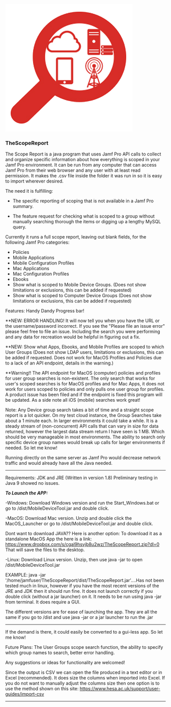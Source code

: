 ![logo](/Scope.png)

### TheScopeReport
The Scope Report is a java program that uses Jamf Pro API calls to collect and organize specific information about how everything is scoped in your Jamf Pro environment. It can be run from any computer that can access Jamf Pro from their web browser and any user with  at least read permission. It makes the .csv file inside the folder it was run in so it is easy to import wherever desired.

The need it is fulfilling: 

 - The specific reporting of scoping that is not available in a Jamf Pro summary.

 - The feature request for checking what is scoped to a group without manually searching thorough the items or digging up a lengthy MySQL query. 

Currently it runs a full scope report, leaving out blank fields, for the following Jamf Pro categories: 
- Policies
- Mobile Applications
- Mobile Configuration Profiles
- Mac Applications
- Mac Configuration Profiles
- Ebooks
- Show what is scoped to Mobile Device Groups. 
      (Does not show limitations or exclusions, this can be added if requested)
- Show what is scoped to Computer Device Groups
      (Does not show limitations or exclusions, this can be added if requested)

Features: Handy Dandy Progress bar! 

**NEW: ERROR HANDLING! It will now tell you when you have the URL or the username/password incorrect. If you see the "Please file an issue error" please feel free to file an issue. Including the search you were performing and any data for recreation would be helpful in figuring out a fix. 

**NEW: Show what Apps, Ebooks, and Mobile Profiles are scoped to which User Groups
(Does not show LDAP users, limitations or exclusions, this can be added if requested. Does not work for MacOS Profiles and Policies due to a lack of an API endpoint, details in the warning.)
      
**Warning!! The API endpoint for MacOS (computer) policies and profiles for user group searches is non-existent. The only search that works for user's scoped searches is for MacOS profiles and for Mac Apps, it does not work for users scoped to policies and only pulls one user group for profiles. A product issue has been filed and if the endpoint is fixed this program will be updated. As a side note all iOS (mobile) searches work great!

Note: Any Device group search takes a bit of time and a straight scope report is a lot quicker. On my test cloud instance, the Group Searches take about a 1 minute each. In larger environments it could take a while. It is a steady stream of (non-concurrent) API calls that can vary in size for data returned, however the largest data stream return I have seen is 1 MB. Which should be very manageable in most environments. The ability to search only specific device group names would break up calls for larger environments if needed. So let me know! 

Running directly on the same server as Jamf Pro would decrease network traffic and would already have all the Java needed. 

----------------------------------------------------------------------------------------------------

Requirements: JDK and JRE (Written in version 1.8) Preliminary testing in Java 9 showed no issues. 

*****To Launch the APP:*****

-Windows: Download Windows version and run the Start_Windows.bat or go to /dist/MobileDeviceTool.jar and double click.

-MacOS: Download Mac version. Unzip and double click the MacOS_Launcher or go to /dist/MobileDeviceTool.jar and double click.

Dont want to download JAVA?? Here is another option: 
To download it as a standalone MacOS App the here is a link: https://www.dropbox.com/s/cgal9hsvjb8u2wz/TheScopeReport.zip?dl=0
That will save the files to the desktop. 

-Linux: Download Linux version. Unzip, then use java -jar to open /dist/MobileDeviceTool.jar 

EXAMPLE: java -jar '/home/jamfuser/TheScopeReport/dist/TheScopeReport.jar'....Has not been tested much in linux, however if you have the most recent versions of the JRE and JDK then it should run fine. It does not launch correctly if you double click (without a jar launcher) on it. It needs to be run using java -jar from terminal. It does require a GUI. 

The different versions are for ease of launching the app. They are all the same if you go to /dist and use java -jar or a jar launcher to run the .jar

-----------------------------------------------------------------------------------------------------

If the demand is there, it could easily be converted to a gui-less app. So let me know!

Future Plans: The User Groups scope search function, the ability to specify which group names to search, better error handling.

Any suggestions or ideas for functionality are welcomed!

Since the output is CSV we can open the file produced in a text editor or in Excel (recommended). It does size the columns when imported into Excel. If you do not want to manually adjust the columns size then one option is to use the method shown on this site: https://www.hesa.ac.uk/support/user-guides/import-csv

________________________________________________________________________________________________________
